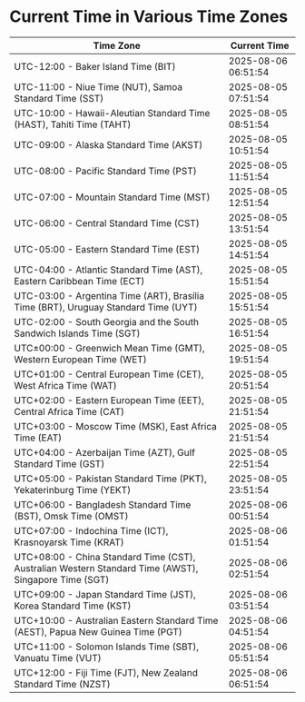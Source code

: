# Current Time in Various Time Zones

| Time Zone | Current Time |
|-----------|--------------|
| UTC-12:00 - Baker Island Time (BIT) | 2025-08-06 06:51:54 |
| UTC-11:00 - Niue Time (NUT), Samoa Standard Time (SST) | 2025-08-05 07:51:54 |
| UTC-10:00 - Hawaii-Aleutian Standard Time (HAST), Tahiti Time (TAHT) | 2025-08-05 08:51:54 |
| UTC-09:00 - Alaska Standard Time (AKST) | 2025-08-05 10:51:54 |
| UTC-08:00 - Pacific Standard Time (PST) | 2025-08-05 11:51:54 |
| UTC-07:00 - Mountain Standard Time (MST) | 2025-08-05 12:51:54 |
| UTC-06:00 - Central Standard Time (CST) | 2025-08-05 13:51:54 |
| UTC-05:00 - Eastern Standard Time (EST) | 2025-08-05 14:51:54 |
| UTC-04:00 - Atlantic Standard Time (AST), Eastern Caribbean Time (ECT) | 2025-08-05 15:51:54 |
| UTC-03:00 - Argentina Time (ART), Brasília Time (BRT), Uruguay Standard Time (UYT) | 2025-08-05 15:51:54 |
| UTC-02:00 - South Georgia and the South Sandwich Islands Time (SGT) | 2025-08-05 16:51:54 |
| UTC±00:00 - Greenwich Mean Time (GMT), Western European Time (WET) | 2025-08-05 19:51:54 |
| UTC+01:00 - Central European Time (CET), West Africa Time (WAT) | 2025-08-05 20:51:54 |
| UTC+02:00 - Eastern European Time (EET), Central Africa Time (CAT) | 2025-08-05 21:51:54 |
| UTC+03:00 - Moscow Time (MSK), East Africa Time (EAT) | 2025-08-05 21:51:54 |
| UTC+04:00 - Azerbaijan Time (AZT), Gulf Standard Time (GST) | 2025-08-05 22:51:54 |
| UTC+05:00 - Pakistan Standard Time (PKT), Yekaterinburg Time (YEKT) | 2025-08-05 23:51:54 |
| UTC+06:00 - Bangladesh Standard Time (BST), Omsk Time (OMST) | 2025-08-06 00:51:54 |
| UTC+07:00 - Indochina Time (ICT), Krasnoyarsk Time (KRAT) | 2025-08-06 01:51:54 |
| UTC+08:00 - China Standard Time (CST), Australian Western Standard Time (AWST), Singapore Time (SGT) | 2025-08-06 02:51:54 |
| UTC+09:00 - Japan Standard Time (JST), Korea Standard Time (KST) | 2025-08-06 03:51:54 |
| UTC+10:00 - Australian Eastern Standard Time (AEST), Papua New Guinea Time (PGT) | 2025-08-06 04:51:54 |
| UTC+11:00 - Solomon Islands Time (SBT), Vanuatu Time (VUT) | 2025-08-06 05:51:54 |
| UTC+12:00 - Fiji Time (FJT), New Zealand Standard Time (NZST) | 2025-08-06 06:51:54 |
